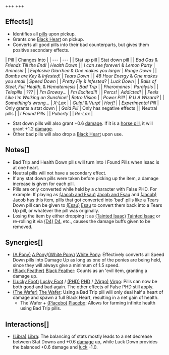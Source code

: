 +++
+++

Effects[]
---------


* Identifies all [pills](/wiki/Pills "Pills") upon pickup.
* Grants one [Black Heart](/wiki/Health#Black_Hearts "Health") on pickup.
* Converts all good pills into their bad counterparts, but gives them positive secondary effects.




| Pill | Changes Into
 |
| --- | --- |
| Stat up pill
 | Stat down pill
 |
| *Bad Gas* & *Friends Till the End!* | *Health Down* |
| *I can see forever!* & *Lemon Party* | *Amnesia* |
| *Explosive Diarrhea* & *One makes you larger* | *Range Down* |
| *Bombs are Key* & *Infested!* | *Tears Down* |
| *48 Hour Energy* & *One makes you small* | *Speed Down* |
| *Pretty Fly* & *Infested?* | *Luck Down* |
| *Balls of Steel*, *Full Health*, & *Hematemesis* | *Bad Trip* |
| *Pheromones* | *Paralysis* |
| *Telepills* | *???* |
| *I'm Drowsy...* | *I'm Excited!!!* |
| *Percs!* | *Addicted!* |
| *Feels Like I'm Walking on Sunshine!* | *Retro Vision* |
| *Power Pill!* | *R U A Wizard?* |
| *Something's wrong...* | *X-Lax* |
| *Gulp!* & *Vurp!* | *Horf!* |
| *Experimental Pill* | Only grants a stat down
 |
| *Gold Pill* | Only has negative effects
 |
| Neutral pills
 |
| *I Found Pills* |
| *Puberty* |
| *Re-Lax* |


* Stat down pills will also grant +0.6 [damage](/wiki/Damage "Damage"). If it is a [horse pill](/wiki/Pills#Horse_Pills "Pills"), it will grant +1.2 [damage](/wiki/Damage "Damage").
* Other bad pills will also drop a [Black Heart](/wiki/Hearts#Black_Heart "Hearts") upon use.


Notes[]
-------


* Bad Trip and Health Down pills will turn into I Found Pills when Isaac is at one heart.
* Neutral pills will not have a secondary effect.
* If any stat down pills were taken before picking up the item, a damage increase is given for each pill.
* Pills are only converted while held by a character with False PHD. For example: If playing as  [(Jacob and Esau)](/wiki/Jacob_and_Esau "Jacob and Esau") [Jacob and Esau](/wiki/Jacob_and_Esau "Jacob and Esau") and  [(Jacob)](/wiki/Jacob "Jacob") [Jacob](/wiki/Jacob "Jacob") has this item, pills that got converted into 'bad' pills like a Tears Down pill can be given to  [(Esau)](/wiki/Esau "Esau") [Esau](/wiki/Esau "Esau") to convert them back into a Tears Up pill, or whatever the pill was originally.
* Losing the item by either dropping it as  [(Tainted Isaac)](/wiki/Tainted_Isaac "Tainted Isaac") [Tainted Isaac](/wiki/Tainted_Isaac "Tainted Isaac") or re-rolling it via [(D4)](/wiki/D4 "D4") [D4](/wiki/D4 "D4"), etc., causes the damage buffs given to be removed.


Synergies[]
-----------


* [(A Pony)](/wiki/A_Pony "A Pony") [A Pony](/wiki/A_Pony "A Pony")/[(White Pony)](/wiki/White_Pony "White Pony") [White Pony](/wiki/White_Pony "White Pony"): Effectively converts all Speed Down pills into Damage Up as long as one of the ponies are being held, since they will always give a minimum of 1.5 speed.
* [(Black Feather)](/wiki/Black_Feather "Black Feather") [Black Feather](/wiki/Black_Feather "Black Feather"): Counts as an 'evil item, granting a damage up.
* [(Lucky Foot)](/wiki/Lucky_Foot "Lucky Foot") [Lucky Foot](/wiki/Lucky_Foot "Lucky Foot") / [(PHD)](/wiki/PHD "PHD") [PHD](/wiki/PHD "PHD") / [(Virgo)](/wiki/Virgo "Virgo") [Virgo](/wiki/Virgo "Virgo"): Pills can now be both good and bad again. The other effects of False PHD still apply.
* [(The Wafer)](/wiki/The_Wafer "The Wafer") [The Wafer](/wiki/The_Wafer "The Wafer"): Using a Bad Trip pill will only deal half a heart of damage and spawn a full Black Heart, resulting in a net gain of health.
	+ The Wafer + [(Placebo)](/wiki/Placebo "Placebo") [Placebo](/wiki/Placebo "Placebo"): Allows for farming infinite health using Bad Trip pills.


Interactions[]
--------------


* [(Libra)](/wiki/Libra "Libra") [Libra](/wiki/Libra "Libra"): The balancing of stats mostly leads to a net decrease between Stat Downs and +0.6 [damage](/wiki/Damage "Damage") up, while Luck Down provides the balanced +0.6 damage and [luck](/wiki/Luck "Luck") -1.0.


